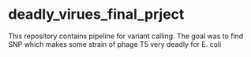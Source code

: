 # deadly_virues_final_prject
This repository contains pipeline for variant calling. The goal was to find SNP which makes some strain of phage T5 very deadly for E. coli
